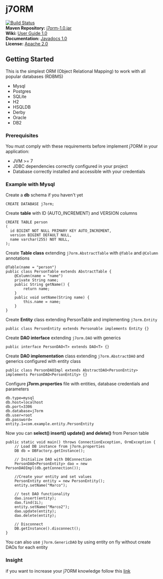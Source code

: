 # j7ORM

[![Build Status](https://travis-ci.org/marcoromagnolo/j7orm.svg?branch=master)](https://travis-ci.org/marcoromagnolo/j7orm)  
**Maven Repository:** [j7orm-1.0.jar](http://search.maven.org/#artifactdetails%7Cj7orm%7Cj7orm%7C1.0%7Cjar)  
**Wiki:** [User Guide 1.0](https://github.com/marcoromagnolo/j7orm/wiki/j7ORM-1.0)  
**Documentation:** [Javadocs 1.0](http://marcoromagnolo.github.io/j7orm/api-docs/1.0/javadoc/index.html)  
**License:** [Apache 2.0](http://www.apache.org/licenses/LICENSE-2.0)  

## Getting Started

This is the simplest ORM (Object Relational Mapping) to work with all popular databases (RDBMS) 
- Mysql
- Postgres
- SQLite
- H2
- HSQLDB
- Derby
- Oracle
- DB2

### Prerequisites
You must comply with these requirements before implement j7ORM in your application: 
- JVM >= 7
- JDBC dependencies correctly configured in your project
- Database correctly installed and accessible with your credentials

### Example with Mysql
Create a **db** schema if you haven't yet
~~~~
CREATE DATABASE j7orm;
~~~~
Create **table** with ID (AUTO_INCREMENT) and VERSION columns
~~~~
CREATE TABLE person
(
  id BIGINT NOT NULL PRIMARY KEY AUTO_INCREMENT,
  version BIGINT DEFAULT NULL,
  name varchar(255) NOT NULL,
);
~~~~
Create **Table class** extending `j7orm.AbstractTable` with `@Table` and `@Column` annotations
~~~~
@Table(name = "person")
public class PersonTable extends AbstractTable {
    @Column(name = "name")
    private String name;
    public String getName() {
        return name;
    }
    public void setName(String name) {
        this.name = name;
    }
}
~~~~
Create **Entity** class extending PersonTable and implementing `j7orm.Entity`
~~~~
public class PersonEntity extends Personable implements Entity {}
~~~~
Create **DAO interface** extending `j7orm.DAO` with generics
~~~~
public interface PersonDAO<T> extends DAO<T> {}
~~~~
Create **DAO implementation** class extending `j7orm.AbstractDAO` and generics configured with entity class
~~~~
public class PersonDAOImpl extends AbstractDAO<PersonEntity> implements PersonDAO<PersonEntity> {}
~~~~
Configure **j7orm.properties** file with entities, database credentials and parameters
~~~~
db.type=mysql
db.host=localhost
db.port=3306
db.database=j7orm
db.user=root
db.password=
entity.1=com.example.entity.PersonEntity
~~~~
Now you can **select() insert() update() and delete()** from Person table
~~~~
public static void main() throws ConnectionException, OrmException {
    // Load DB instance from j7orm.properties
    DB db = DBFactory.getInstance();
    
    // Initialize DAO with DBConnection
    PersonDAO<PersonEntity> dao = new PersonDAOImpl(db.getConnection());
    
    //Create your entity and set values
    PersonEntity entity = new PersonEntity();
    entity.setName("Marco");
    
    // test DAO functionality
    dao.insert(entity);
    dao.find(1L);
    entity.setName("Marco2");
    dao.update(entity);
    dao.delete(entity);
    
    // Disconnect
    DB.getInstance().disconnect();
}
~~~~
You can also use `j7orm.GenericDAO` by using entity on fly without create DAOs for each entity

### Insight
if you want to increase your j7ORM knowledge follow this [link](https://github.com/marcoromagnolo/j7orm/wiki)
